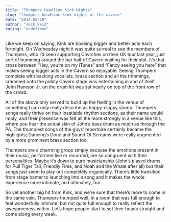 ```yaml
---
title: "Thumpers Headline Kink Nights"
slug: "thumpers-headline-kink-nights-at-the-cavern"
date: "2014-02-19"
author: "Jack Reid"
rating: "undefined"
---
```


Like we keep on saying, Kink are booking bigger and better acts each fortnight. On Wednesday night it was quite surreal to see the members of Thumpers, who I’d seen supporting Chvrches on their UK tour last year, just sort of bumming around the bar half of Cavern waiting for their slot. It’s that cross between “Hey, you’re on my iTunes” and “Fancy seeing you here” that makes seeing bigger acts in the Cavern so enjoyable. Seeing Thumpers complete with backing vocalists, brass section and all the trimmings, crammed onto the piddly Cavern stage was entertaining in and of itself. John Hamson Jr. on the drum kit was sat nearly on top of the front row of the crowd.

All of the above only served to build up the feeling in the venue of something I can only really describe as happy-clappy stomp. Thumpers’ songs really thrive on their insatiable rhythm sections, as their name would imply, and their presence was felt all the more strongly in a venue like this, where you hear the actual skin of John’s bass drum as much as through the PA. The thumpiest songs of the guys’ repertoire certainly became the highlights; Dancing’s Done and Sound Of Screams were really augmented by a more prominent brass section too.

Thumpers are a charming group simply because the emotions present in their music, performed live or recorded, are so congruent with their personalities. Maybe it’s down to pure musicianship (John’s played drums for Pull Tiger Tail, Friendly Fires, and Noah and the Whale after all) but their songs just seem to play out completely organically. There’s little transition from stage banter to launching into a song and it makes the whole experience more intimate, and ultimately, fun.

So yet another big hit from Kink, and we’re sure that there’s more to come in the same vein. Thumpers thumped well, in a room that was full enough to feel wonderfully intimate, but not quite full enough to really reflect the awesomeness within. Let’s hope people start to set their heads straight and come along every week.
